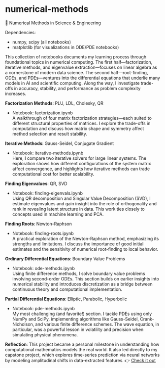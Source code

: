 # numerical-methods

🧮 Numerical Methods in Science & Engineering  

Dependencies:  
- numpy, scipy (all notebooks)  
- matplotlib (for visualizations in ODE/PDE notebooks)  

This collection of notebooks documents my learning process through foundational topics in numerical computing. The first half—factorization, iterative methods, and eigenvalue extraction—focuses on linear algebra as a cornerstone of modern data science. The second half—root-finding, ODEs, and PDEs—ventures into the differential equations that underlie many models in AI and scientific computing. Along the way, I investigate trade-offs in accuracy, stability, and performance as problem complexity increases.  

**Factorization Methods**: PLU, LDL, Cholesky, QR  
- Notebook: factorization.ipynb  
A walkthrough of four matrix factorization strategies—each suited to different structural properties of matrices. I explore the trade-offs in computation and discuss how matrix shape and symmetry affect method selection and result stability.  

**Iterative Methods**: Gauss-Seidel, Conjugate Gradient  
- Notebook: iterative-methods.ipynb  
Here, I compare two iterative solvers for large linear systems. The exploration shows how different configurations of the system matrix affect convergence, and highlights how iterative methods can trade computational cost for better scalability.  

**Finding Eigenvalues**: QR, SVD  
- Notebook: finding-eigenvals.ipynb  
Using QR decomposition and Singular Value Decomposition (SVD), I estimate eigenvalues and gain insight into the role of orthogonality and rank in revealing latent structure in data. This work ties closely to concepts used in machine learning and PCA.  

**Finding Roots**: Newton-Raphson  
- Notebook: finding-roots.ipynb  
A practical exploration of the Newton-Raphson method, emphasizing its strengths and limitations. I discuss the importance of good initial estimates and the sensitivity of numerical root-finding to local behavior.  

**Ordinary Differential Equations**: Boundary Value Problems  
- Notebook: ode-methods.ipynb  
Using finite difference methods, I solve boundary value problems involving second-order ODEs. This section builds on earlier insights into numerical stability and introduces discretization as a bridge between continuous theory and computational implementation.  

**Partial Differential Equations**: Elliptic, Parabolic, Hyperbolic  
- Notebook: pde-methods.ipynb  
My most challenging (and favorite!) section. I tackle PDEs using only NumPy and SciPy, implementing algorithms like Gauss-Seidel, Crank-Nicholson, and various finite difference schemes. The wave equation, in particular, was a powerful lesson in volatility and precision when simulating physical phenomena.  

**Reflection**: This project became a personal milestone in understanding how computational mathematics models the real world. It also led directly to my capstone project, which explores time-series prediction via neural networks by modeling amplitudinal shifts in data-extracted features.
👉 [Check it out](https://github.com/rlhinrichs/deepsleepai)
